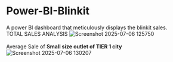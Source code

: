# Power-BI-Blinkit
A power BI dashboard that meticulously displays the blinkit sales.<BR>
TOTAL SALES ANALYSIS
![Screenshot 2025-07-06 125750](https://github.com/user-attachments/assets/ee8687a0-3a35-4188-b1dd-080d9dbdb37d)<br><br>
Average Sale of <strong>Small size outlet of TIER 1 city </strong> <br>
![Screenshot 2025-07-06 130207](https://github.com/user-attachments/assets/0cad22c3-6cce-40e5-a957-d84c5ad7249f)


